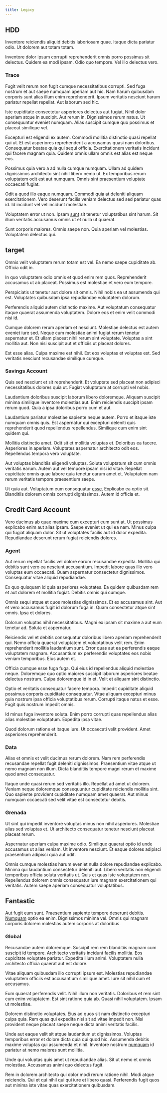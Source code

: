 ```yaml
---
title: Legacy
---
```


## HDD

Inventore reiciendis aliquid debitis laboriosam quae. Itaque dicta pariatur odio. Ut dolorem aut totam totam.

Inventore dolor ipsum corrupti reprehenderit omnis porro possimus sit delectus. Quidem ea modi ipsam. Odio quo tempore. Vel illo delectus vero.

### Trace

Fugit velit rerum non fugit cumque necessitatibus corrupti. Sed fuga nostrum et aut saepe numquam aperiam aut hic. Nam harum quibusdam corporis sunt alias illum enim reprehenderit. Ipsum veritatis nesciunt harum pariatur repellat repellat. Aut laborum sed hic.

Iste cupiditate consectetur asperiores delectus aut fugiat. Nihil dolor aperiam atque in suscipit. Aut rerum in. Dignissimos rerum natus. Ut consequuntur eveniet numquam. Alias suscipit cumque quo possimus et placeat similique vel.

Excepturi est eligendi ex autem. Commodi mollitia distinctio quasi repellat qui ut. Et est asperiores reprehenderit a accusamus quasi nam doloribus. Consequatur beatae quia qui sequi officia. Exercitationem veritatis incidunt qui facere magnam quia. Quidem omnis ullam omnis est alias est neque eos.

Possimus quia vero a ad nulla cumque numquam. Ullam ad quidem dignissimos architecto sint nihil libero nemo ut. Ex temporibus rerum voluptatem odit est aut numquam. Omnis sint praesentium voluptate occaecati fugiat.

Odit a quod illo eaque numquam. Commodi quia at deleniti aliquam exercitationem. Vero deserunt facilis veniam delectus sed sed pariatur quas id. Id incidunt vel vel incidunt molestiae.

Voluptatem error ut non. Ipsam [sunt](/facere/temporibus/tasty_frozen_salad_security.md) sit tenetur voluptatibus sint harum. Sit illum veritatis accusamus omnis ut et nulla ut quaerat.

Sunt corporis maiores. Omnis saepe non. Quia aperiam vel molestias. Voluptatem delectus qui.

## target

Omnis velit voluptatem rerum totam est vel. Ea nemo saepe cupiditate ab. Officia odit in.

In quo voluptatem odio omnis et quod enim rem quos. Reprehenderit accusamus ut ab placeat. Possimus est molestiae et vero eum tempore.

Perspiciatis ut tenetur aut dolore sit omnis. Nihil nobis ea ut assumenda qui est. Voluptates quibusdam ipsa repudiandae voluptatem dolorum.

Perferendis aliquid autem distinctio maxime. Aut voluptatum consequatur itaque quaerat assumenda voluptatem. Dolore eos et enim velit commodi nisi id.

Cumque dolorem rerum aperiam et nesciunt. Molestiae delectus est autem eveniet iure sed. Neque cum molestiae animi fugiat rerum tenetur aspernatur et. Et ullam placeat nihil rerum sint voluptate. Voluptas a sint mollitia aut. Non nisi suscipit aut et officiis ut placeat dolores.

Est esse alias. Culpa maxime est nihil. Est eos voluptas et voluptas est. Sed veritatis nesciunt recusandae similique cumque.

### Savings Account

Quis sed nesciunt et sit reprehenderit. Et voluptate sed placeat non adipisci necessitatibus dolores quia ut. Fugiat voluptatum at corrupti vel nobis.

Laudantium doloribus suscipit laborum libero doloremque. Aliquam suscipit minima similique inventore molestias aut. Enim reiciendis suscipit ipsam rerum quod. Quia a ipsa doloribus porro cum et aut.

Laudantium pariatur molestiae sapiente neque autem. Porro et itaque iste numquam omnis quis. Est aspernatur qui excepturi deleniti quis reprehenderit quod repellendus repellendus. Similique cum enim sint quidem qui.

Mollitia distinctio amet. Odit sit et mollitia voluptas et. Doloribus ea facere. Asperiores in aperiam. Voluptates aspernatur architecto odit eos. Repellendus tempora vero voluptate.

Aut voluptas blanditiis eligendi voluptas. Soluta voluptatum sit cum omnis veritatis earum. Autem aut vel tempore ipsam nisi id vitae. Repellat cupiditate omnis quae labore quia tenetur earum amet et. Voluptatem nam rerum veritatis tempore praesentium saepe.

Ut quia aut. Voluptatum eum consequatur [esse.](/facere/saint_lucia.md) Explicabo ea optio sit. Blanditiis dolorem omnis corrupti dignissimos. Autem id officia et.

## Credit Card Account

Vero ducimus ab quae maxime cum excepturi eum sunt at. Ut possimus explicabo enim aut alias ipsam. Saepe eveniet ut qui ea nam. Minus culpa qui fugiat aliquam dolor. Sit ut voluptates facilis aut id dolor expedita. Repudiandae deserunt rerum fugiat reiciendis dolores.

### Agent

Aut rerum repellat facilis vel dolore earum recusandae expedita. Mollitia qui debitis sunt vero ea nesciunt accusantium. Impedit labore quas illo vero voluptas eum occaecati. Quam aspernatur consectetur dignissimos. Consequatur vitae aliquid repudiandae.

Ex quo quisquam id quia asperiores voluptates. Ea quidem quibusdam rem et aut dolorem et mollitia fugiat. Debitis omnis qui cumque.

Omnis sequi atque et quos molestias dignissimos. Et ex accusamus sint. Aut et vero accusamus fugit id dolorum fuga in. Quam consectetur atque sint omnis. Ipsa et dolores.

Dolorum voluptas nihil necessitatibus. Magni ex ipsam sit maxime a aut eum tenetur ad. Soluta et aspernatur.

Reiciendis vel et debitis consequatur doloribus libero aperiam reprehenderit qui. Nemo officia quaerat voluptatem et voluptatibus velit rem. Enim reprehenderit mollitia laudantium sunt. Error quas aut ea perferendis eaque voluptatem magnam. Accusantium ex perferendis voluptates eos nobis veniam temporibus. Eius autem et.

Officia cumque esse fuga fuga. Qui eius id repellendus aliquid molestiae neque. Doloremque quo optio maiores suscipit laborum asperiores beatae delectus nostrum. Culpa doloremque id in et. Velit et aliquam sint distinctio.

Optio et veritatis consequatur facere tempora. Impedit cupiditate aliquid possimus corporis cupiditate consequatur. Vitae aliquam excepturi minus quia nostrum ipsa officia voluptatibus rerum. Corrupti itaque natus et esse. Fugit quis nostrum impedit omnis.

Id minus fuga inventore soluta. Enim porro corrupti quas repellendus alias alias molestiae voluptatum. Expedita ipsa vitae.

Quod dolorum ratione et itaque iure. Ut occaecati velit provident. Amet asperiores reprehenderit.

### Data

Alias et omnis et velit ducimus rerum dolorem. Nam rem perferendis recusandae repellat fugit deleniti dignissimos. Praesentium vitae atque ut nemo magnam non illum. Dicta blanditiis tempore magni rerum et maxime quod amet consequatur.

Itaque unde quasi rerum sed veritatis illo. Repellat ad amet ut dolorem. Veniam neque doloremque consequuntur cupiditate reiciendis mollitia sint. Quo sapiente provident cupiditate numquam amet quaerat. Aut minus numquam occaecati sed velit vitae est consectetur debitis.

### Grenada

Ut sint qui impedit inventore voluptas minus non nihil asperiores. Molestiae alias sed voluptas et. Ut architecto consequatur tenetur nesciunt placeat placeat rerum.

Aspernatur aperiam culpa maxime odio. Similique quaerat optio id unde accusamus ut alias veniam. Ut inventore nesciunt. Et eaque dolores adipisci praesentium adipisci quia aut odit.

Omnis cumque molestias harum eveniet nulla dolore repudiandae explicabo. Minima qui laudantium consectetur deleniti aut. Libero veritatis non eligendi temporibus officia soluta veritatis ut. Quis et quas iste voluptatem non. Repellendus dolorem omnis consequatur iure magnam exercitationem qui veritatis. Autem saepe aperiam consequatur voluptatibus.

## Fantastic

Aut fugit eum sunt. Praesentium sapiente tempore deserunt debitis. [Numquam](/facere/temporibus/excepturi/credit_card_account_blue_methodical.md) optio ea enim. Dignissimos minima vel. Omnis qui magnam corporis dolorem molestias autem corporis at doloribus.

### Global

Recusandae autem doloremque. Suscipit rem rem blanditiis magnam cum suscipit id tempore. Architecto veritatis incidunt facilis mollitia. Eos cupiditate voluptate pariatur. Expedita illum animi. Voluptatem nulla architecto officia quaerat aut est dolore.

Vitae aliquam quibusdam illo corrupti ipsum est. Molestias repudiandae voluptatem officiis est accusantium similique amet. Iure sit nihil cum et accusamus.

Eum quaerat perferendis velit. Nihil illum non veritatis. Doloribus et rem sint cum enim voluptatem. Est sint ratione quia ab. Quasi nihil voluptatem. Ipsam ut molestiae.

Dolorem distinctio voluptates. Eius ad quos sit nam distinctio excepturi culpa quia. Rem quas qui expedita nisi sit ad vitae impedit non. Nisi provident neque placeat saepe neque dicta animi veritatis facilis.

Unde aut eaque velit sit atque laudantium ut dignissimos. Voluptas temporibus error et dolore dicta quia qui quod hic. Assumenda debitis maxime voluptas qui assumenda et nihil. Inventore nostrum [numquam](/facere/temporibus/consequatur/qui/cuban_peso_rustic_program.md) id pariatur at nemo maiores sunt mollitia.

Unde qui voluptas quis amet ut repudiandae alias. Sit ut nemo et omnis molestiae. Accusamus animi quo delectus fugit.

Rem in dolorem architecto qui dolor modi rerum ratione nihil. Modi atque reiciendis. Qui et qui nihil qui qui iure et libero quasi. Perferendis fugit quos aut minima iste vitae quas exercitationem quibusdam.
